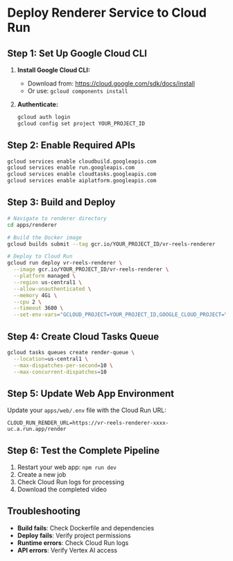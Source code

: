 # Deploy Renderer Service to Cloud Run

## Step 1: Set Up Google Cloud CLI

1. **Install Google Cloud CLI:**
   - Download from: https://cloud.google.com/sdk/docs/install
   - Or use: `gcloud components install`

2. **Authenticate:**
   ```bash
   gcloud auth login
   gcloud config set project YOUR_PROJECT_ID
   ```

## Step 2: Enable Required APIs

```bash
gcloud services enable cloudbuild.googleapis.com
gcloud services enable run.googleapis.com
gcloud services enable cloudtasks.googleapis.com
gcloud services enable aiplatform.googleapis.com
```

## Step 3: Build and Deploy

```bash
# Navigate to renderer directory
cd apps/renderer

# Build the Docker image
gcloud builds submit --tag gcr.io/YOUR_PROJECT_ID/vr-reels-renderer

# Deploy to Cloud Run
gcloud run deploy vr-reels-renderer \
  --image gcr.io/YOUR_PROJECT_ID/vr-reels-renderer \
  --platform managed \
  --region us-central1 \
  --allow-unauthenticated \
  --memory 4Gi \
  --cpu 2 \
  --timeout 3600 \
  --set-env-vars="GCLOUD_PROJECT=YOUR_PROJECT_ID,GOOGLE_CLOUD_PROJECT=YOUR_PROJECT_ID,FIREBASE_PROJECT_ID=YOUR_PROJECT_ID,FIREBASE_STORAGE_BUCKET=YOUR_PROJECT_ID.appspot.com,VERTEX_LOCATION=us-central1,VERTEX_GEMINI_MODEL=gemini-2.0-flash,VERTEX_VEO_MODEL=veo-3,TTS_PROVIDER=mock,ENABLE_VEO=false,PORT=8080"
```

## Step 4: Create Cloud Tasks Queue

```bash
gcloud tasks queues create render-queue \
  --location=us-central1 \
  --max-dispatches-per-second=10 \
  --max-concurrent-dispatches=10
```

## Step 5: Update Web App Environment

Update your `apps/web/.env` file with the Cloud Run URL:

```env
CLOUD_RUN_RENDER_URL=https://vr-reels-renderer-xxxx-uc.a.run.app/render
```

## Step 6: Test the Complete Pipeline

1. Restart your web app: `npm run dev`
2. Create a new job
3. Check Cloud Run logs for processing
4. Download the completed video

## Troubleshooting

- **Build fails**: Check Dockerfile and dependencies
- **Deploy fails**: Verify project permissions
- **Runtime errors**: Check Cloud Run logs
- **API errors**: Verify Vertex AI access
